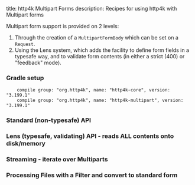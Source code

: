 title: http4k Multipart Forms
description: Recipes for using http4k with Multipart forms

Multipart form support is provided on 2 levels:

1. Through the creation of a `MultipartFormBody` which can be set on a `Request`.
1. Using the Lens system, which adds the facility to define form fields in a typesafe way, and to validate form contents (in either a strict (400) or "feedback" mode).

### Gradle setup
```
    compile group: "org.http4k", name: "http4k-core", version: "3.199.1"
    compile group: "org.http4k", name: "http4k-multipart", version: "3.199.1"
```

### Standard (non-typesafe) API [<img class="octocat"/>](https://github.com/http4k/http4k/blob/master/src/docs/cookbook/multipart_forms/example_standard.kt)
<script src="https://gist-it.appspot.com/https://github.com/http4k/http4k/blob/master/src/docs/cookbook/multipart_forms/example_standard.kt"></script>

### Lens (typesafe, validating) API - reads ALL contents onto disk/memory [<img class="octocat"/>](https://github.com/http4k/http4k/blob/master/src/docs/cookbook/multipart_forms/example_lens.kt)
<script src="https://gist-it.appspot.com/https://github.com/http4k/http4k/blob/master/src/docs/cookbook/multipart_forms/example_lens.kt"></script>

### Streaming - iterate over Multiparts [<img class="octocat"/>](https://github.com/http4k/http4k/blob/master/src/docs/cookbook/multipart_forms/example_streaming.kt)
<script src="https://gist-it.appspot.com/https://github.com/http4k/http4k/blob/master/src/docs/cookbook/multipart_forms/example_streaming.kt"></script>

### Processing Files with a Filter and convert to standard form [<img class="octocat"/>](https://github.com/http4k/http4k/blob/master/src/docs/cookbook/multipart_forms/example_processing.kt)
<script src="https://gist-it.appspot.com/https://github.com/http4k/http4k/blob/master/src/docs/cookbook/multipart_forms/example_processing.kt"></script>
